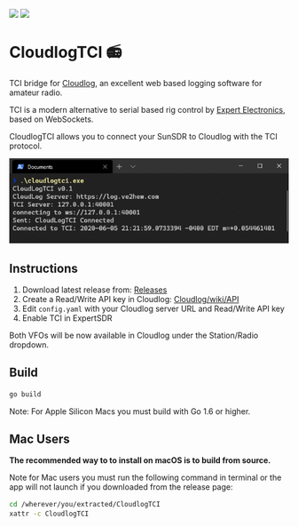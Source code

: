 [![](https://img.shields.io/github/v/release/anthonydiiorio/CloudlogTCI)](https://github.com/anthonydiiorio/CloudlogTCI/releases)
![](https://img.shields.io/github/license/anthonydiiorio/CloudlogTCI)

# CloudlogTCI 📻
TCI bridge for [Cloudlog](https://github.com/magicbug/Cloudlog), an excellent web based logging software for amateur radio.

TCI is a modern alternative to serial based rig control by [Expert Electronics](https://eesdr.com/en/), based on WebSockets. 

CloudlogTCI allows you to connect your SunSDR to Cloudlog with the TCI protocol.

![Terminal](/screenshots/term.png)

## Instructions

1. Download latest release from: [Releases](https://github.com/tanilolli/CloudlogTCI/releases)
2. Create a Read/Write API key in Cloudlog: [Cloudlog/wiki/API](https://github.com/magicbug/Cloudlog/wiki/API)
3. Edit `config.yaml` with your Cloudlog server URL and Read/Write API key
4. Enable TCI in ExpertSDR

Both VFOs will be now available in Cloudlog under the Station/Radio dropdown.

## Build

```bash
go build
```
Note: For Apple Silicon Macs you must build with Go 1.6 or higher.

## Mac Users

**The recommended way to to install on macOS is to build from source.**

Note for Mac users you must run the following command in terminal or the app will not launch if you downloaded from the release page:

```bash
cd /wherever/you/extracted/CloudlogTCI
xattr -c CloudlogTCI
```
